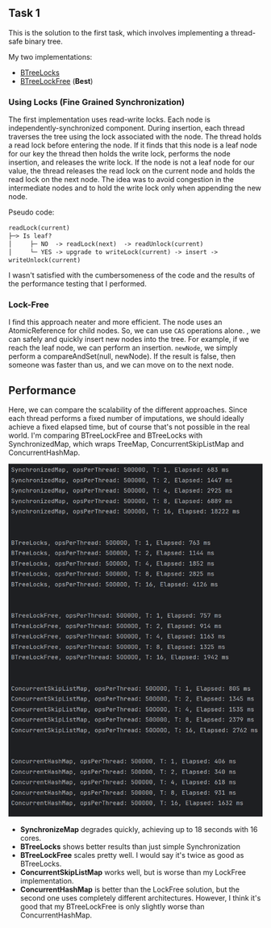 ## Task 1
This is the solution to the first task, which involves implementing a thread-safe binary tree.

My two implementations:
- [BTreeLocks](src/main/java/ch/unibe/task1/BTreeLocks.java)
- [BTreeLockFree](src/main/java/ch/unibe/task1/BTreeLockFree.java) (**Best**)

### Using Locks (Fine Grained Synchronization)
The first implementation uses read-write locks. Each node is independently-synchronized component.
During insertion, each thread traverses the tree using the lock associated with the node. The thread holds a read lock 
before entering the node.
If it finds that this node is a leaf node for our key the thread then holds the write lock, performs the node
insertion, and releases the write lock.
If the node is not a leaf node for our value, the thread releases the read lock on the current node and holds the read lock
on the next node. The idea was to avoid congestion in the intermediate nodes and to hold the write lock only when appending 
the new node.

Pseudo code:
```
readLock(current)
├─> Is leaf?
│     ├─ NO  -> readLock(next)  -> readUnlock(current)
│     └─ YES -> upgrade to writeLock(current) -> insert -> writeUnlock(current)
```

I wasn't satisfied with the cumbersomeness of the code and the results of the performance testing that I performed.

### Lock-Free 
I find this approach neater and more efficient. The node uses an AtomicReference for child nodes. So, we can use `CAS` operations alone.
, we can safely and quickly insert new nodes into the tree. For example, if we reach the leaf node, we can perform an insertion.
`newNode`, we simply perform a compareAndSet(null, newNode). If the result is false, then someone was faster than us, 
and we can move on to the next node.

## Performance
Here, we can compare the scalability of the different approaches. Since each thread performs a fixed number of 
imputations, we should ideally achieve a fixed elapsed time, but of course that's not possible in the real world. 
I'm comparing BTreeLockFree and BTreeLocks with SynchronizedMap, which wraps TreeMap, ConcurrentSkipListMap and ConcurrentHashMap.

![Alt text](images/img.png)

- **SynchronizeMap** degrades quickly, achieving up to 18 seconds with 16 cores.
- **BTreeLocks** shows better results than just simple Synchronization
- **BTreeLockFree** scales pretty well. I would say it's twice as good as BTreeLocks.
- **ConcurrentSkipListMap** works well, but is worse than my LockFree implementation.
- **ConcurrentHashMap** is better than the LockFree solution, but the second one uses completely different architectures. 
However, I think it's good that my BTreeLockFree is only slightly worse than ConcurrentHashMap.
